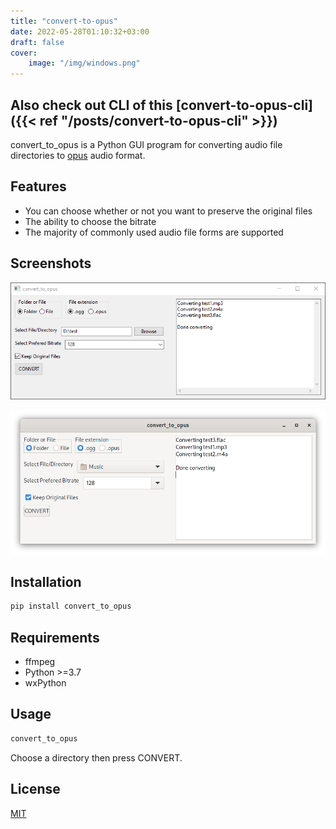 ```yaml
---
title: "convert-to-opus"
date: 2022-05-28T01:10:32+03:00
draft: false
cover:
    image: "/img/windows.png"
---
```


## Also check out CLI of this [convert-to-opus-cli]({{< ref "/posts/convert-to-opus-cli" >}})

convert_to_opus is a Python GUI program for converting audio file directories to [opus](https://opus-codec.org/) audio format.

## Features

- You can choose whether or not you want to preserve the original files
- The ability to choose the bitrate
- The majority of commonly used audio file forms are supported

## Screenshots

![ScreenShot1](/img/convert-to-opus-windows.png)

![ScreenShot2](/img/convert-to-opus-linux.png)

## Installation

```bash
pip install convert_to_opus
```

## Requirements

- ffmpeg
- Python >=3.7
- wxPython

## Usage

```bash
convert_to_opus
```

Choose a directory then press CONVERT.

## License

[MIT](https://choosealicense.com/licenses/mit/)
